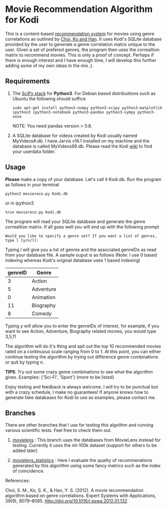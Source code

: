 # Movie Recommendation Algorithm for Kodi

This is a content-based [recommendation system](https://en.wikipedia.org/wiki/Recommender_system#cite_note-9)
for movies using genre correlations as outlined by [Choi, Ko and Han][Choi2012].
It uses Kodi's SQLite database provided by the user to generate a genre correlation matrix unique to the user. Given a set of prefered genres,
the program then uses the correaltion matrix to recommend movies.
This is only a proof of concept. Perhaps if there is enough interest and I have enough time, I will develop this further adding some of my own ideas in
the mix ;).

## Requirements
1. The [SciPy stack](https://www.scipy.org/install.html) for **Python3**.
    For Debian based distribuitions such as Ubuntu the following
    should suffice

    `` sudo apt-get install python3-numpy python3-scipy python3-matplotlib ipython3 ipython3-notebook python3-pandas python3-sympy python3-nose
    ``

    NOTE: You need pandas version > 0.8.    
2. A SQLite database for videos created by Kodi usually named MyVideos#.db.
  I have Jarvis v16.1 installed on my machine and the database is called MyVideos99.db.
  Please read the Kodi [wiki](https://www.scipy.org/install.html) to find your
  userdata folder.



## Usage
**Please** make a copy of your database. Let's call it Kodi.db. Run the program
as follows in your terminal

``
python3 moviereco.py Kodi.db
``

or in ipython3

``
%run moviereco.py Kodi.db
``

The program will read your SQLite database and generate the genre correaltion
matrix. If all goes well you will end up with the following prompt

``Would you like to specify a genre set? If you want a list of genres, type l [y/n/l]: ``

Typing _l_ will give you a list of genres and the associated genreIDs as read from your
database file. A sample ouput is as follows (Note: I use 0 based indexing whereas Kodi's original database uses 1 based indexing)

| genreID | Genre |
| ------- | ----- |
| 3   | Action |
| 5   | Adventure |
| 0   | Animation |
| 11  | Biography |
| 8   | Comedy    |

Typing _y_ will allow you to enter the genreIDs of interest, for example, if
you want to see Action, Adventure, Biography related movies, you would type
3,5,11

The algorithm will do it's thing and spit out the top 10 recommended movies
rated on a continuous scale ranging from 0 to 1. At this point, you can either continue
testing the algorithm by trying out difference genre combinations or quit by typing _n_.

__TIPS__: Try out some crazy genre combinations to see what the algorithm gives.
Examples: {'Sci-Fi', 'Sport'} (more to be listed)

Enjoy testing and feedback is always welcome. I will try to be punctual but with a
crazy schedule, I make no guarantees! If anyone knows how to generate fake
databases for Kodi to use as examples, please contact me.

## Branches
There are other branches that I use for testing this algoithm and running
various scientific tests. Feel free to check them out.

1. [movielens](https://github.com/NahsiN/MovieReco/tree/movielens) : This
    branch uses the databases from MovieLens instead for testing. Currently
    it uses the ml-100k dataset (support for others to be added later)

2. [movielens_statistics](https://github.com/NahsiN/MovieReco/tree/movielens_statistics) : Here I evaluate the quality of recommenations generated by this
algorithm using some fancy metrics such as the index of coincidence.

References:

Choi, S. M., Ko, S. K., & Han, Y. S. (2012). A movie recommendation algorithm based on genre correlations. Expert Systems with Applications, 39(9), 8079–8085. http://doi.org/10.1016/j.eswa.2012.01.132

[Choi2012]: http://dx.doi.org/10.1016/j.eswa.2012.01.132
